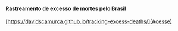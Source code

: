 #### Rastreamento de excesso de mortes pelo Brasil
[https://davidscamurca.github.io/tracking-excess-deaths/](Acesse)
